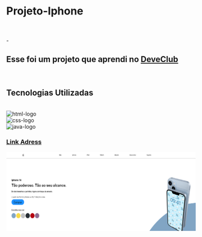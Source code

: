 <h1>Projeto-Iphone</h1> 
<br>
<br>
- <h2>Esse foi um projeto que aprendi no <a href="https://rodolfomori.com.br/devclub">DeveClub</a></h2>
<br>
<h2>Tecnologias Utilizadas</h2>
<br>
<img src="https://img.shields.io/badge/HTML5-E34F26?style=for-the-badge&logo=html5&logoColor=white" alt="html-logo"/>
<br>
	<img src="https://img.shields.io/badge/CSS3-1572B6?style=for-the-badge&logo=css3&logoColor=white" alt="css-logo" />
 <br>
 <img src="https://img.shields.io/badge/JavaScript-F7DF1E?style=for-the-badge&logo=javascript&logoColor=black" alt="java-logo" />
 <br>
 <h3> <a href="http://127.0.0.1:5500/index.html">Link Adress</a></h3>
 
<img src="https://github.com/FagnerLincoln/Projeto-Iphone/blob/main/IMG/iphone.png?raw=true"/>
